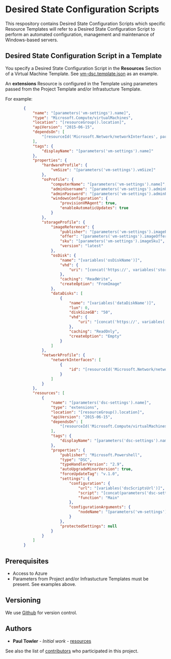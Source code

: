 # Desired State Configuration Scripts

This respository contains Desired State Configuration Scripts which specific Resource Templates will refer to a Desired State Configuration Script to perform an automated configuration, management and maintenance of Windows-based servers.

## Desired State Configuration Script in a Template

You specify a Desired State Configuration Script in the **Resources** Section of a Virtual Machine Template. See [vm-dsc.template.json](https://github.com/mrptsai/resources/blob/master/vm-dsc.template.json) as an example.

An **extensions** Resource is configured in the Template using parameters passed from the Project Template and/or Infrastucture Template. 

For example:

```JSON
        {
            "name": "[parameters('vm-settings').name]",
            "type": "Microsoft.Compute/virtualMachines",
            "location": "[resourceGroup().location]",
            "apiVersion": "2015-06-15",
            "dependsOn": [
                "[resourceId('Microsoft.Network/networkInterfaces', parameters('nic-settings').name)]"
            ],
            "tags": {
                "displayName": "[parameters('vm-settings').name]"
            },
            "properties": {
                "hardwareProfile": {
                    "vmSize": "[parameters('vm-settings').vmSize]"
                },
                "osProfile": {
                    "computerName": "[parameters('vm-settings').name]",
                    "adminUsername": "[parameters('vm-settings').adminUsername]",
                    "adminPassword": "[parameters('vm-settings').adminPassword]",
                    "windowsConfiguration": {
                        "provisionVMAgent": true,
                        "enableAutomaticUpdates": true
                    }
                },
                "storageProfile": {
                    "imageReference": {
                        "publisher": "[parameters('vm-settings').imagePublisher]",
                        "offer": "[parameters('vm-settings').imageOffer]",
                        "sku": "[parameters('vm-settings').imageSku]",
                        "version": "latest"
                    },
                    "osDisk": {
                        "name": "[variables('osDiskName')]",
                        "vhd": {
                            "uri": "[concat('https://', variables('storageName'), '.blob.core.windows.net/', parameters('vm-settings').storageAccountContainerName, '/', variables('osDiskName'), '.vhd')]"
                        },
                        "caching": "ReadWrite",
                        "createOption": "FromImage"
                    },
                    "dataDisks": [
                        {
                            "name": "[variables('dataDiskName')]",
                            "lun": 0,
                            "diskSizeGB": "50",
                            "vhd": {
                                "uri": "[concat('https://', variables('storageName'), '.blob.core.windows.net/', parameters('vm-settings').storageAccountContainerName, '/', variables('dataDiskName'), '.vhd')]"
                            },
                            "caching": "ReadOnly",
                            "createOption": "Empty"
                        }
                    ]
                },
                "networkProfile": {
                    "networkInterfaces": [
                        {
                            "id": "[resourceId('Microsoft.Network/networkInterfaces', parameters('nic-settings').name)]"
                        }
                    ]
                }
            },            
            "resources": [        
                {
                    "name": "[parameters('dsc-settings').name]",
                    "type": "extensions",
                    "location": "[resourceGroup().location]",
                    "apiVersion": "2015-06-15",
                    "dependsOn": [
                        "[resourceId('Microsoft.Compute/virtualMachines', parameters('vm-settings').name)]"
                    ],
                    "tags": {
                        "displayName": "[parameters('dsc-settings').name]"
                    },
                    "properties": {
                        "publisher": "Microsoft.Powershell",
                        "type": "DSC",
                        "typeHandlerVersion": "2.9",
                        "autoUpgradeMinorVersion": true,
                        "forceUpdateTag": "v.1.0",
                        "settings": {
                            "configuration": {
                                "url": "[variables('dscScriptsUrl')]",
                                "script": "[concat(parameters('dsc-settings').name, '.ps1')]",
                                "function": "Main"
                            },
                            "configurationArguments": {
                                "nodeName": "[parameters('vm-settings').name]"
                            }
                        },
                        "protectedSettings": null
                    }
                }
            ]
        }
```

## Prerequisites

- Access to Azure
- Parameters from Project and/or Infrastucture Templates must be present. See examples above.

## Versioning

We use [Github](http://github.com/) for version control.

## Authors

* **Paul Towler** - *Initial work* - [resources](https://github.com/mrptsai/resources)

See also the list of [contributors](https://github.com/mrptsai/resources/graphs/contributors) who participated in this project.
